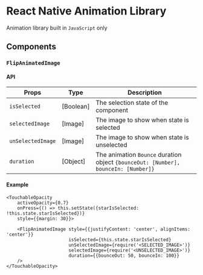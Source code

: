 # React Native Animation Library 
Animation library built in `JavaScript` only

## Components

### `FlipAnimatedImage`
#### API

Props | Type | Description
------ | ----- | -----
`isSelected` | [Boolean] | The selection state of the component 
`selectedImage` | [Image] | The image to show when state is selected
`unSelectedImage` |[Image]| The image to show when state is unselected
`duration` | [Object] | The animation `Bounce` duration object `{bounceOut: [Number], bounceIn: [Number]}`


#### Example
```
<TouchableOpacity 
    activeOpacity={0.7} 
    onPress={() => this.setState({starIsSelected: !this.state.starIsSelected})} 
    style={{margin: 30}}>
    
    <FlipAnimatedImage style={{justifyContent: 'center', alignItems: 'center'}}
                       isSelected={this.state.starIsSelected}
                       unSelectedImage={require('<SELECTED_IMAGE>')}
                       selectedImage={require('<UNSELECTED_IMAGE>')}
                       duration={{bounceOut: 50, bounceIn: 100}}
    />
</TouchableOpacity>
```



